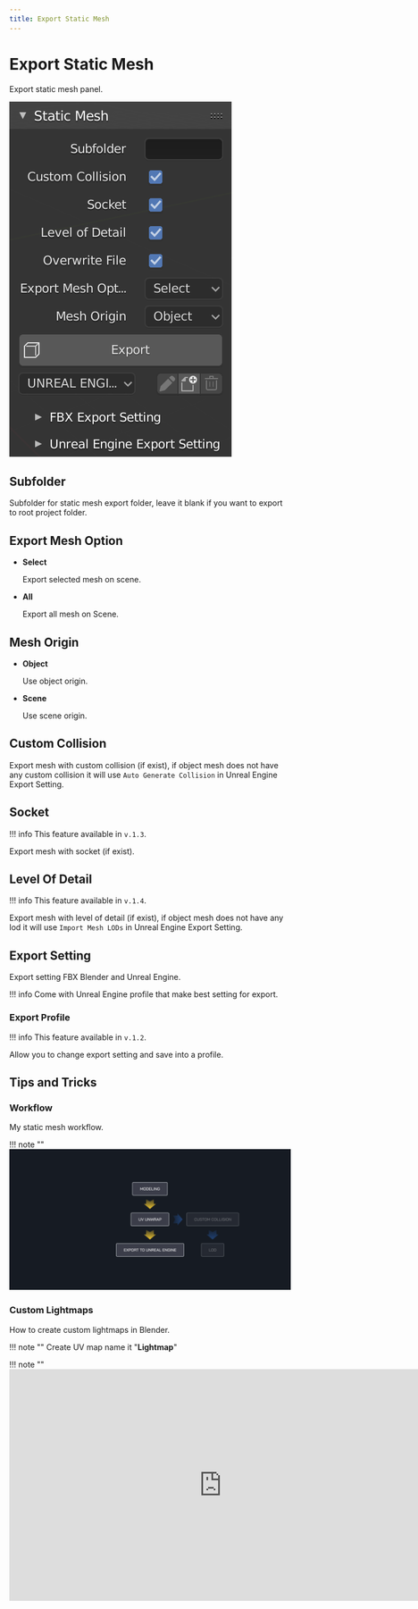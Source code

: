 ```yaml
---
title: Export Static Mesh
---
```


# Export Static Mesh

Export static mesh panel.

![Export Static Mesh Panel](../img/export-static-mesh.png "Export Static Mesh Panel")

## Subfolder

Subfolder for static mesh export folder, leave it blank if you want to export to root project folder.

## Export Mesh Option

* **Select**

    Export selected mesh on scene.

* **All**

    Export all mesh on Scene.

## Mesh Origin

* **Object**

    Use object origin.

* **Scene**

    Use scene origin.

## Custom Collision

Export mesh with custom collision (if exist), if object mesh does not have any custom collision it will use `Auto Generate Collision` in Unreal Engine Export Setting.

## Socket

!!! info
    This feature available in `v.1.3`.

Export mesh with socket (if exist).

## Level Of Detail

!!! info
    This feature available in `v.1.4`.

Export mesh with level of detail (if exist), if object mesh does not have any lod it will use `Import Mesh LODs` in Unreal Engine Export Setting.

## Export Setting

Export setting FBX Blender and Unreal Engine.

!!! info
    Come with Unreal Engine profile that make best setting for export.

### Export Profile

!!! info
    This feature available in `v.1.2`.

Allow you to change export setting and save into a profile.

## Tips and Tricks

### Workflow

My static mesh workflow.

!!! note ""
    ![Blender Unreal Engine Static Mesh Workflow](../img/workflow-static-mesh.png "Blender Unreal Engine Static Mesh Workflow")

### Custom Lightmaps

How to create custom lightmaps in Blender.

!!! note ""
    Create UV map name it "**Lightmap**"

!!! note ""
    <iframe width="760" height="415" src="https://www.youtube.com/embed/tXwpVNWHB7c" frameborder="0" allow="accelerometer; autoplay; encrypted-media; gyroscope; picture-in-picture" allowfullscreen></iframe>
